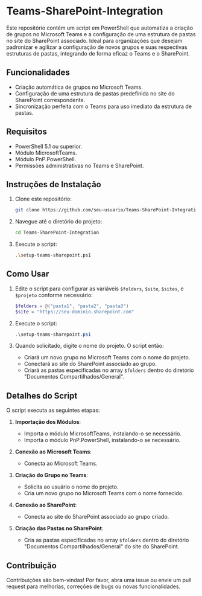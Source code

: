 # Teams-SharePoint-Integration

Este repositório contém um script em PowerShell que automatiza a criação de grupos no Microsoft Teams e a configuração de uma estrutura de pastas no site do SharePoint associado. Ideal para organizações que desejam padronizar e agilizar a configuração de novos grupos e suas respectivas estruturas de pastas, integrando de forma eficaz o Teams e o SharePoint.

## Funcionalidades

- Criação automática de grupos no Microsoft Teams.
- Configuração de uma estrutura de pastas predefinida no site do SharePoint correspondente.
- Sincronização perfeita com o Teams para uso imediato da estrutura de pastas.

## Requisitos

- PowerShell 5.1 ou superior.
- Módulo MicrosoftTeams.
- Módulo PnP.PowerShell.
- Permissões administrativas no Teams e SharePoint.

## Instruções de Instalação

1. Clone este repositório:
    ```sh
    git clone https://github.com/seu-usuario/Teams-SharePoint-Integration.git
    ```

2. Navegue até o diretório do projeto:
    ```sh
    cd Teams-SharePoint-Integration
    ```

3. Execute o script:
    ```sh
    .\setup-teams-sharepoint.ps1
    ```

## Como Usar

1. Edite o script para configurar as variáveis `$folders`, `$site`, `$sites`, e `$projeto` conforme necessário:
    ```powershell
    $folders = @("pasta1", "pasta2", "pasta3")
    $site = "https://seu-dominio.sharepoint.com"
    ```

2. Execute o script:
    ```powershell
    .\setup-teams-sharepoint.ps1
    ```

3. Quando solicitado, digite o nome do projeto. O script então:
    - Criará um novo grupo no Microsoft Teams com o nome do projeto.
    - Conectará ao site do SharePoint associado ao grupo.
    - Criará as pastas especificadas no array `$folders` dentro do diretório "Documentos Compartilhados/General".

## Detalhes do Script

O script executa as seguintes etapas:

1. **Importação dos Módulos**:
    - Importa o módulo MicrosoftTeams, instalando-o se necessário.
    - Importa o módulo PnP.PowerShell, instalando-o se necessário.

2. **Conexão ao Microsoft Teams**:
    - Conecta ao Microsoft Teams.

3. **Criação do Grupo no Teams**:
    - Solicita ao usuário o nome do projeto.
    - Cria um novo grupo no Microsoft Teams com o nome fornecido.

4. **Conexão ao SharePoint**:
    - Conecta ao site do SharePoint associado ao grupo criado.

5. **Criação das Pastas no SharePoint**:
    - Cria as pastas especificadas no array `$folders` dentro do diretório "Documentos Compartilhados/General" do site do SharePoint.

## Contribuição

Contribuições são bem-vindas! Por favor, abra uma issue ou envie um pull request para melhorias, correções de bugs ou novas funcionalidades.
